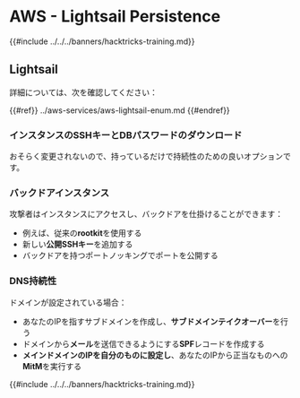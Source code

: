 # AWS - Lightsail Persistence

{{#include ../../../banners/hacktricks-training.md}}

## Lightsail

詳細については、次を確認してください：

{{#ref}}
../aws-services/aws-lightsail-enum.md
{{#endref}}

### インスタンスのSSHキーとDBパスワードのダウンロード

おそらく変更されないので、持っているだけで持続性のための良いオプションです。

### バックドアインスタンス

攻撃者はインスタンスにアクセスし、バックドアを仕掛けることができます：

- 例えば、従来の**rootkit**を使用する
- 新しい**公開SSHキー**を追加する
- バックドアを持つポートノッキングでポートを公開する

### DNS持続性

ドメインが設定されている場合：

- あなたのIPを指すサブドメインを作成し、**サブドメインテイクオーバー**を行う
- ドメインから**メール**を送信できるようにする**SPF**レコードを作成する
- **メインドメインのIPを自分のものに設定し**、あなたのIPから正当なものへの**MitM**を実行する

{{#include ../../../banners/hacktricks-training.md}}
